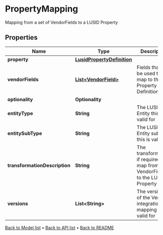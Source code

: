 

# PropertyMapping

Mapping from a set of VendorFields to a LUSID Property

## Properties

| Name | Type | Description | Notes |
|------------ | ------------- | ------------- | -------------|
|**property** | [**LusidPropertyDefinition**](LusidPropertyDefinition.md) |  |  |
|**vendorFields** | [**List&lt;VendorField&gt;**](VendorField.md) | Fields that will be used to map to this Property Definition |  |
|**optionality** | **Optionality** |  |  |
|**entityType** | **String** | The LUSID Entity this is valid for |  |
|**entitySubType** | **String** | The LUSID Entity sub type this is valid for |  [optional] |
|**transformationDescription** | **String** | The transformation, if required, to map from VendorFields to the LUSID Property |  [optional] |
|**versions** | **List&lt;String&gt;** | The versions of the Vendor integration this mapping is valid for |  |



[Back to Model list](../README.md#documentation-for-models) &#8226; [Back to API list](../README.md#documentation-for-api-endpoints) &#8226; [Back to README](../README.md)


